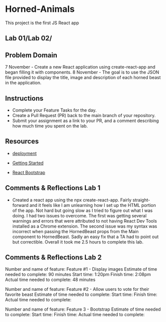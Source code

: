 # Horned-Animals

This project is the first JS React app

## Lab 01/Lab 02/

## Problem Domain

7 November - Create a new React application using create-react-app and began filling it with components.
8 November - The goal is to use the JSON file provided to display the title, image and description of each horned beast in the application.

## Instructions

- Complete your Feature Tasks for the day.
- Create a Pull Request (PR) back to the main branch of your repository.
- Submit your assignment as a link to your PR, and a comment describing how much time you spent on the lab.

## Resources

- [deployment](https://facebook.github.io/create-react-app/docs/deployment)

- [Getting Started](https://reactjs.org/docs/getting-started.html)

- [React Bootstrap](https://react-bootstrap.github.io/)

## Comments & Reflections Lab 1

- Created a react app using the npx create-react-app. Fairly straight-forward and it feels like I am unlearning how I set up the HTML portion of the app. Not hard but going slow as I tried to figure out what I was doing. I had two issues to overcome. The first was getting several warnings and errors that were attributed to not having React Dev Tools installed as a Chrome extension.  The second issue was my syntax was incorrect when passing the HornedBeast props from the Main component to HornedBeast. Sadly an easy fix that a TA had to point out but correctible.  Overall it took me 2.5 hours to complete this lab.

## Comments & Reflections Lab 2

Number and name of feature: Feature #1 - Display images
Estimate of time needed to complete: 90 minutes
Start time: 1:20pm
Finish time: 2:08pm
Actual time needed to complete: 48 minutes

Number and name of feature: Feature #2 - Allow users to vote for their favorite beast
Estimate of time needed to complete:
Start time:
Finish time:
Actual time needed to complete:

Number and name of feature: Feature 3 -  Bootstrap
Estimate of time needed to complete:
Start time:
Finish time:
Actual time needed to complete:
